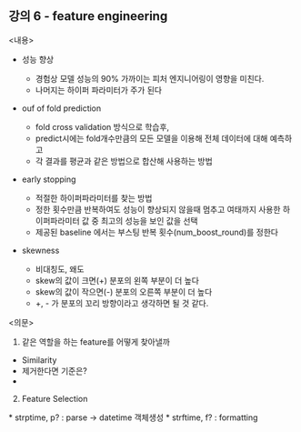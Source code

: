 ## 강의 6 - feature engineering

<내용>
* 성능 향상
  * 경험상 모델 성능의 90% 가까이는 피처 엔지니어링이 영향을 미친다.
  * 나머지는 하이퍼 파라미터가 주가 된다
* ouf of fold prediction
  * fold cross validation 방식으로 학습후,  
  * predict시에는 fold개수만큼의 모든 모델을 이용해 전체 데이터에 대해 예측하고    
  * 각 결과를 평균과 같은 방법으로 합산해 사용하는 방법
* early stopping
  * 적절한 하이퍼파라미터를 찾는 방법
  * 정한 횟수만큼 반복하여도 성능이 향상되지 않을때 멈추고 여태까지 사용한 하이퍼파라미터 값 중 최고의 성능을 보인 값을 선택
  * 제공된 baseline 에서는 부스팅 반복 횟수(num_boost_round)를 정한다

* skewness
  * 비대칭도, 왜도
  * skew의 값이 크면(+) 분포의 왼쪽 부분이 더 높다
  * skew의 값이 작으면(-) 분포의 오른쪽 부분이 더 높다
  * +, - 가 분포의 꼬리 방향이라고 생각하면 될 것 같다. 

<의문>
1. 같은 역할을 하는 feature를 어떻게 찾아낼까
  * Similarity
  * 제거한다면 기준은?
  * 
2. Feature Selection  
  

<datetile>
* strptime, p? : parse -> datetime 객체생성
* strftime, f? : formatting
